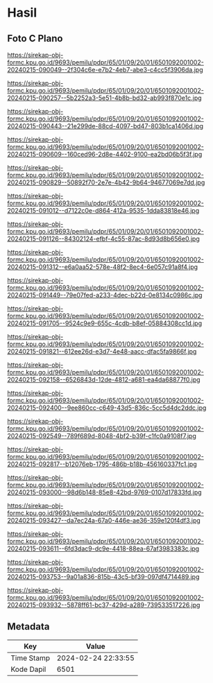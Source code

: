 # Hasil

## Foto C Plano

https://sirekap-obj-formc.kpu.go.id/9693/pemilu/pdpr/65/01/09/20/01/6501092001002-20240215-090049--2f304c6e-e7b2-4eb7-abe3-c4cc5f3906da.jpg

https://sirekap-obj-formc.kpu.go.id/9693/pemilu/pdpr/65/01/09/20/01/6501092001002-20240215-090257--5b2252a3-5e51-4b8b-bd32-ab993f870e1c.jpg

https://sirekap-obj-formc.kpu.go.id/9693/pemilu/pdpr/65/01/09/20/01/6501092001002-20240215-090443--21e299de-88cd-4097-bd47-803b1ca1406d.jpg

https://sirekap-obj-formc.kpu.go.id/9693/pemilu/pdpr/65/01/09/20/01/6501092001002-20240215-090609--160ced96-2d8e-4402-9100-ea2bd06b5f3f.jpg

https://sirekap-obj-formc.kpu.go.id/9693/pemilu/pdpr/65/01/09/20/01/6501092001002-20240215-090829--50892f70-2e7e-4b42-9b64-94677069e7dd.jpg

https://sirekap-obj-formc.kpu.go.id/9693/pemilu/pdpr/65/01/09/20/01/6501092001002-20240215-091012--d7122c0e-d864-412a-9535-1dda83818e46.jpg

https://sirekap-obj-formc.kpu.go.id/9693/pemilu/pdpr/65/01/09/20/01/6501092001002-20240215-091126--84302124-efbf-4c55-87ac-8d93d8b656e0.jpg

https://sirekap-obj-formc.kpu.go.id/9693/pemilu/pdpr/65/01/09/20/01/6501092001002-20240215-091312--e6a0aa52-578e-48f2-8ec4-6e057c91a8f4.jpg

https://sirekap-obj-formc.kpu.go.id/9693/pemilu/pdpr/65/01/09/20/01/6501092001002-20240215-091449--79e07fed-a233-4dec-b22d-0e8134c0986c.jpg

https://sirekap-obj-formc.kpu.go.id/9693/pemilu/pdpr/65/01/09/20/01/6501092001002-20240215-091705--9524c9e9-655c-4cdb-b8ef-05884308cc1d.jpg

https://sirekap-obj-formc.kpu.go.id/9693/pemilu/pdpr/65/01/09/20/01/6501092001002-20240215-091821--612ee26d-e3d7-4e48-aacc-dfac5fa9866f.jpg

https://sirekap-obj-formc.kpu.go.id/9693/pemilu/pdpr/65/01/09/20/01/6501092001002-20240215-092158--6526843d-12de-4812-a681-ea4da68877f0.jpg

https://sirekap-obj-formc.kpu.go.id/9693/pemilu/pdpr/65/01/09/20/01/6501092001002-20240215-092400--9ee860cc-c649-43d5-836c-5cc5d4dc2ddc.jpg

https://sirekap-obj-formc.kpu.go.id/9693/pemilu/pdpr/65/01/09/20/01/6501092001002-20240215-092549--789f689d-8048-4bf2-b39f-c1fc0a9108f7.jpg

https://sirekap-obj-formc.kpu.go.id/9693/pemilu/pdpr/65/01/09/20/01/6501092001002-20240215-092817--b12076eb-1795-486b-b18b-456160337fc1.jpg

https://sirekap-obj-formc.kpu.go.id/9693/pemilu/pdpr/65/01/09/20/01/6501092001002-20240215-093000--98d6b148-85e8-42bd-9769-0107d17833fd.jpg

https://sirekap-obj-formc.kpu.go.id/9693/pemilu/pdpr/65/01/09/20/01/6501092001002-20240215-093427--da7ec24a-67a0-446e-ae36-359e120f4df3.jpg

https://sirekap-obj-formc.kpu.go.id/9693/pemilu/pdpr/65/01/09/20/01/6501092001002-20240215-093611--6fd3dac9-dc9e-4418-88ea-67af3983383c.jpg

https://sirekap-obj-formc.kpu.go.id/9693/pemilu/pdpr/65/01/09/20/01/6501092001002-20240215-093753--9a01a836-815b-43c5-bf39-097df4714489.jpg

https://sirekap-obj-formc.kpu.go.id/9693/pemilu/pdpr/65/01/09/20/01/6501092001002-20240215-093932--5878ff61-bc37-429d-a289-739533517226.jpg


## Metadata

| Key        | Value               |
| ---------- | ------------------- |
| Time Stamp | 2024-02-24 22:33:55 |
| Kode Dapil | 6501                |



